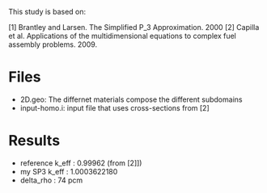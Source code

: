 
This study is based on:

[1] Brantley and Larsen. The Simplified P_3 Approximation. 2000
[2] Capilla et al. Applications of the multidimensional equations to complex fuel assembly problems. 2009.


# Files

* 2D.geo: The differnet materials compose the different subdomains
* input-homo.i: input file that uses cross-sections from [2]


# Results

* reference k_eff : 0.99962 (from [2]])
* my SP3 k_eff : 1.0003622180
* delta_rho : 74 pcm
